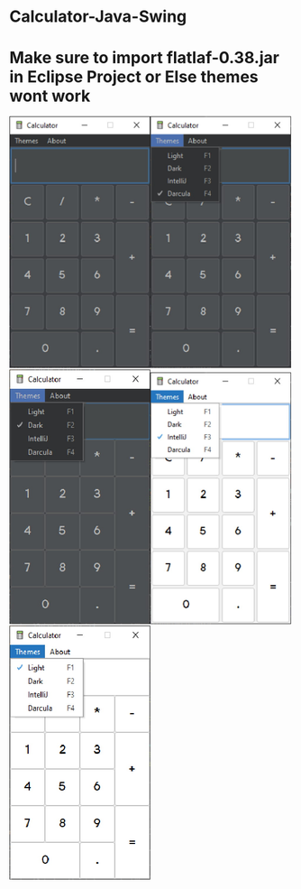 # Calculator-Java-Swing
# Make sure to import flatlaf-0.38.jar in Eclipse Project or Else themes wont work

<img src="Screenshot/1.jpg" width="250px"/><img src="Screenshot/4.jpg" width="250px"/>
<img src="Screenshot/6.jpg" width="250px"/><img src="Screenshot/5.jpg" width="250px"/>
<img src="Screenshot/7.jpg" width="250px"/>
